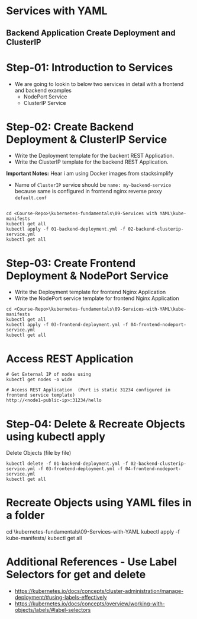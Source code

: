 # Services with YAML
## Backend Application Create Deployment and ClusterIP

# Step-01: Introduction to Services
- We are going to lookin to below two services in detail with a frontend and backend examples
    - NodePort Service
    - ClusterIP Service

# Step-02: Create Backend Deployment & ClusterIP Service
- Write the Deployment template for the backent REST Application. 
- Write the ClusterIP template for the backend REST Application.

**Important Notes:**  Hear i am using Docker images from stacksimplify 
- Name of `ClusterIP` service should be `name: my-backend-service` because same is configured in frontend nginx reverse proxy `default.conf`

```t

cd <Course-Repo>\kubernetes-fundamentals\09-Services with YAML\kube-manifests
kubectl get all
kubectl apply -f 01-backend-deployment.yml -f 02-backend-clusterip-service.yml
kubectl get all

```
# Step-03: Create Frontend Deployment & NodePort Service
- Write the Deployment template for frontend Nginx Application
- Write the NodePort service template for frontend Nginx Application

```t
cd <Course-Repo>\kubernetes-fundamentals\09-Services-with-YAML\kube-manifests
kubectl get all
kubectl apply -f 03-frontend-deployment.yml -f 04-frontend-nodeport-service.yml
kubectl get all
```
# Access REST Application
```t
# Get External IP of nodes using
kubectl get nodes -o wide

# Access REST Application  (Port is static 31234 configured in frontend service template)
http://<node1-public-ip>:31234/hello
```
# Step-04: Delete & Recreate Objects using kubectl apply
Delete Objects (file by file)

```t
kubectl delete -f 01-backend-deployment.yml -f 02-backend-clusterip-service.yml -f 03-frontend-deployment.yml -f 04-frontend-nodeport-service.yml
kubectl get all
```

# Recreate Objects using YAML files in a folder

cd <Course-Repo>\kubernetes-fundamentals\09-Services-with-YAML
kubectl apply -f kube-manifests/
kubectl get all

# Additional References - Use Label Selectors for get and delete
- https://kubernetes.io/docs/concepts/cluster-administration/manage-deployment/#using-labels-effectively
- https://kubernetes.io/docs/concepts/overview/working-with-objects/labels/#label-selectors 